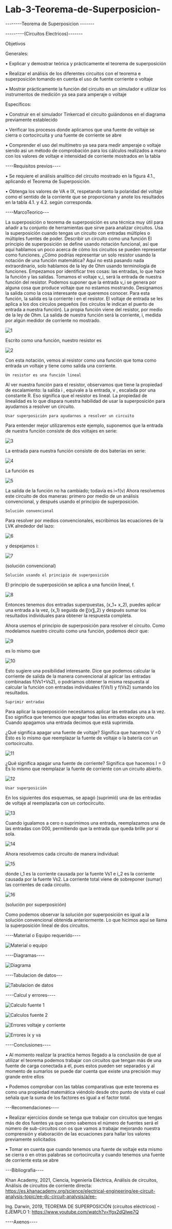 # Lab-3-Teorema-de-Superposicion-

--------Teorema de Superposicion -------

---------(Circuitos Electricos)-------

Objetivos

Generales: 

•	Explicar y demostrar teórica y prácticamente el teorema de superposición 

•	Realizar el análisis de los diferentes circuitos con el teorema e superposición tomando en cuenta el uso de fuente corriente o voltaje 

•	Mostrar prácticamente la función del circuito en un simulador e utilizar los instrumentos de medición ya sea para amperaje o voltaje

  
Específicos:

•	Construir en el simulador Tinkercad el circuito guiándonos en el diagrama previamente establecido

•	Verificar los procesos donde aplicamos que una fuente de voltaje se cierra o cortocircuita y una fuente de corriente se abre  

•	Comprender el uso del multímetro ya sea para medir amperaje o voltaje siendo asi un método de comprobación para los cálculos realizados a mano con los valores de voltaje e intensidad de corriente mostrados en la tabla 

  
----Requisitos previos----

•	Se requiere el análisis analítico del circuito mostrado en la figura 4.1., aplicando el Teorema de Superposición. 

•	Obtenga los valores de VA e IX, respetando tanto la polaridad del voltaje como el sentido de la corriente que se proporcionan y anote los resultados en la tabla 4.1. y 4.2. según corresponda.
  
  
----MarcoTeorico---

La superposición o teorema de superposición es una técnica muy útil para añadir a tu conjunto de herramientas que sirve para analizar circuitos. Usa la superposición cuando tengas un circuito con entradas múltiples o múltiples fuentes de poder.
	Describir un circuito como una función
El principio de superposición se define usando notación funcional, así que aquí hablamos un poco acerca de cómo los circuitos se pueden representar como funciones. ¿Cómo podrías representar un solo resistor usando la notación de una función matemática? Aquí no está pasando nada extraordinario, solo hablamos de la ley de Ohm usando terminología de funciones. Empezamos por identificar tres cosas: las entradas, lo que hace la función y las salidas.
Tomamos el voltaje v_i, será la entrada de nuestra función del resistor. Podemos suponer que la entrada v_i se genera por alguna cosa que produce voltaje que no estamos mostrando. Designamos la salida como la cosa interesante que queremos conocer. Para esta función, la salida es la corriente i en el resistor.
El voltaje de entrada se les aplica a los dos círculos pequeños (los círculos le indican el puerto de entrada a nuestra función). La propia función viene del resistor, por medio de la ley de Ohm. La salida de nuestra función será la corriente, i, medida por algún medidor de corriente no mostrado.

![1](https://user-images.githubusercontent.com/75337022/104976231-baf7cd00-59ca-11eb-96e3-94e07303f14a.png)
 
Escrito como una función, nuestro resistor es

![2](https://user-images.githubusercontent.com/75337022/104976238-c21edb00-59ca-11eb-8cec-fe5bc02c2508.png)
 
Con esta notación, vemos al resistor como una función que toma como entrada un voltaje y tiene como salida una corriente.

	Un resistor es una función lineal
	
Al ver nuestra función para el resistor, observamos que tiene la propiedad de escalamiento: la salida i , equivale a la entrada, v , escalada por una constante R. Eso significa que el resistor es lineal. La propiedad de linealidad es lo que dispara nuestra habilidad de usar la superposición para ayudarnos a resolver un circuito.

	Usar superposición para ayudarnos a resolver un circuito
	
Para entender mejor utilizaremos este ejemplo, suponemos que la entrada de nuestra función consiste de dos voltajes en serie:

![3](https://user-images.githubusercontent.com/75337022/104976254-c814bc00-59ca-11eb-9d28-f73be0f5d957.png)

  
La entrada para nuestra función consiste de dos baterías en serie:
 
 ![4](https://user-images.githubusercontent.com/75337022/104976263-cf3bca00-59ca-11eb-95d8-1dd62de087a0.png)
 
La función es 

![5](https://user-images.githubusercontent.com/75337022/104976279-d662d800-59ca-11eb-9740-faa5c58d107c.png)
 
La salida de la función no ha cambiado; todavía es i=f(v)
Ahora resolvemos este circuito de dos maneras: primero por medio de un análisis convencional, y después usando el principio de superposición.

	Solución convencional
	
Para resolver por medios convencionales, escribimos las ecuaciones de la LVK alrededor del lazo:

![6](https://user-images.githubusercontent.com/75337022/104976291-de227c80-59ca-11eb-85c9-06a45a0398d7.png)

y despejamos i:

![7](https://user-images.githubusercontent.com/75337022/104976303-e7134e00-59ca-11eb-8867-f0e26d4289f7.png)
 
 (solución convencional)
 
	Solución usando el principio de superposición
	
El principio de superposición se aplica a una función lineal, f.

![8](https://user-images.githubusercontent.com/75337022/104976312-eed2f280-59ca-11eb-936f-dc10796abb40.png)
 
Entonces tenemos dos entradas superpuestas, (x_1+ x_2), puedes aplicar una entrada a la vez,  (x_1) seguida de 〖(x〗_2) y después sumar los resultados individuales para obtener la respuesta completa.

Ahora usemos el principio de superposición para resolver el circuito. Como modelamos nuestro circuito como una función, podemos decir que:

![9](https://user-images.githubusercontent.com/75337022/104976325-f5616a00-59ca-11eb-8afe-91433b81a01b.png)
 
es lo mismo que

![10](https://user-images.githubusercontent.com/75337022/104976335-fe523b80-59ca-11eb-9783-99892c18ef18.png)
 
Esto sugiere una posibilidad interesante. Dice que podemos calcular la corriente de salida de la manera convencional al aplicar las entradas combinadas  f(Vs1+Vs2), o podríamos obtener la misma respuesta al calcular la función con entradas individuales f(Vs1) y f(Vs2) sumando los resultados. 

	Suprimir entradas
	
Para aplicar la superposición necesitamos aplicar las entradas una a la vez. Eso significa que tenemos que apagar todas las entradas excepto una. Cuando apagamos una entrada decimos que está suprimida.

¿Qué significa apagar una fuente de voltaje? Significa que hacemos V =0 Esto es lo mismo que reemplazar la fuente de voltaje o la batería con un cortocircuito.

![11](https://user-images.githubusercontent.com/75337022/104977188-f09db580-59cc-11eb-93ee-ca620075a987.png)

¿Qué significa apagar una fuente de corriente? Significa que hacemos I = 0 Es lo mismo que reemplazar la fuente de corriente con un circuito abierto.

![12](https://user-images.githubusercontent.com/75337022/104977199-f7c4c380-59cc-11eb-9ba1-eb6bbb50fad7.png)
 
	Usar superposición
	
En los siguientes dos esquemas, se apagó (suprimió) una de las entradas de voltaje al reemplazarla con un cortocircuito.

![13](https://user-images.githubusercontent.com/75337022/104977215-fe533b00-59cc-11eb-854f-d3fa73163703.png)
 
Cuando igualamos a cero o suprimimos una entrada, reemplazamos una de las entradas con 000, permitiendo que la entrada que queda brille por sí sola.

![14](https://user-images.githubusercontent.com/75337022/104977227-057a4900-59cd-11eb-943c-3015d64076ed.png)
 
Ahora resolvemos cada circuito de manera individual:

![15](https://user-images.githubusercontent.com/75337022/104977243-0f03b100-59cd-11eb-8ef5-cc0b42d181ca.png)


donde i_1 es la corriente causada por la fuente Vs1 e i_2   es la corriente causada por la fuente Vs2.
La corriente total viene de sobreponer (sumar) las corrientes de cada circuito.

![16](https://user-images.githubusercontent.com/75337022/104977251-16c35580-59cd-11eb-81ad-973701aca17c.png)
 
 (solución por superposición)
 
Como podemos observar la solución por superposición es igual a la solución convencional obtenida anteriormente.
Lo que hicimos aquí se llama la superposición lineal de dos circuitos.

----Material o Equipo requerido----

![Material o equipo](https://user-images.githubusercontent.com/75337022/104977489-a8cb5e00-59cd-11eb-8517-56036614a4f6.png)

----Diagramas----

![Diagrama](https://user-images.githubusercontent.com/75337022/104977556-cf899480-59cd-11eb-8d2c-737e733ed77c.png)

----Tabulacion de datos---

![Tabulacion de datos](https://user-images.githubusercontent.com/75337022/104977566-d6b0a280-59cd-11eb-9e95-8e42f5ab3dfc.png)

----Calcul y errores----

![Calculo fuente 1](https://user-images.githubusercontent.com/75337022/104977596-e5975500-59cd-11eb-9b10-6a16c65db8c4.png)

![Calculos fuente 2](https://user-images.githubusercontent.com/75337022/104977615-ecbe6300-59cd-11eb-9168-e744093c13d2.png)

![Errores voltaje y corriente](https://user-images.githubusercontent.com/75337022/104977623-f2b44400-59cd-11eb-9d8f-a53aaab2e60e.png)

![Errores ix y va](https://user-images.githubusercontent.com/75337022/104977636-f942bb80-59cd-11eb-8743-80a09c63ac63.png)

----Conclusiones----

•	Al momento realizar la practica hemos llegado a la conclusión de que al utilizar el teorema podemos trabajar con circuitos que tengan más de una fuente de carga conectada a él, pues estos pueden ser separados y al momento de sumarlos se puede dar cuenta que existe una precisión muy grande entre ellos 

•	Podemos comprobar con las tablas comparativas que este teorema es como una propiedad matemática viéndolo desde otro punto de vista el cual señala que la suma de los factores es igual a el factor total.

---Recomendaciones----

•	Realizar ejercicios donde se tenga que trabajar con circuitos que tengas más de dos fuentes ya que como sabemos el número de fuentes será el número de sub-circuitos con os que vamos a trabajar mejorando nuestra comprensión y elaboración de las ecuaciones para hallar los valores previamente solicitados

•	Tomar en cuenta que cuando tenemos una fuente de voltaje esta mismo se cierra o en otras palabras se cortocircuita y cuando tenemos una fuente de corriente esta se abre

---Bibliografia----

Khan Academy, 2021, Ciencia, Ingeniería Eléctrica, Análisis de circuitos, Análisis de circuitos de corriente directa: 
https://es.khanacademy.org/science/electrical-engineering/ee-circuit-analysis-topic/ee-dc-circuit-analysis/a/ee-

Ing. Darwin, 2019, TEOREMA DE SUPERPOSICIÓN (circuitos eléctricos) - EJEMPLO 1: https://www.youtube.com/watch?v=Ygx2dQIwe7Q

----Axenos----
